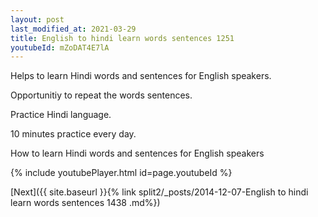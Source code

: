 ```yaml
---
layout: post
last_modified_at: 2021-03-29
title: English to hindi learn words sentences 1251 
youtubeId: mZoDAT4E7lA
---
```

 
 
Helps to learn Hindi words and sentences for English speakers.

Opportunitiy to repeat the words sentences. 

Practice Hindi language. 
 
10 minutes practice every day. 
 
How to learn Hindi words and sentences for English speakers 
 
{% include youtubePlayer.html id=page.youtubeId %}
 
 
[Next]({{ site.baseurl }}{% link  split2/_posts/2014-12-07-English to hindi learn words sentences 1438 .md%})
 
